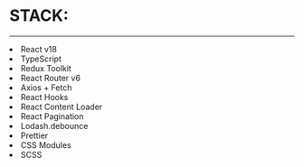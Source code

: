 <h1> STACK: </h1>
<hr>
<li> React v18
<li> TypeScript
<li> Redux Toolkit
<li> React Router v6
<li> Axios + Fetch
<li> React Hooks
<li> React Content Loader
<li> React Pagination
<li> Lodash.debounce
<li> Prettier
<li> CSS Modules
<li> SCSS
